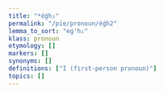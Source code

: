 ```yaml
---
title: "*éǵh₂"
permalink: "/pie/pronoun/éǵh2"
lemma_to_sort: "eg'h₂"
klass: pronoun
etymology: []
markers: []
synonyms: []
definitions: ["I (first-person pronoun)"]
topics: []
---
```

